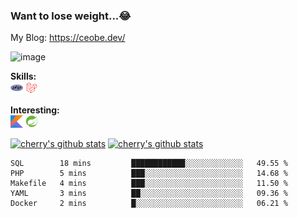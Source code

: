 ### Want to lose weight...😂

My Blog: https://ceobe.dev/

![image](https://github.com/cr-lgl/cr-lgl/blob/master/image.jpeg?raw=true)

**Skills:**  
<code><img height="20" src="https://raw.githubusercontent.com/github/explore/80688e429a7d4ef2fca1e82350fe8e3517d3494d/topics/php/php.png"></code>
<code><img height="20" src="https://raw.githubusercontent.com/github/explore/5c058a388828bb5fde0bcafd4bc867b5bb3f26f3/topics/laravel/laravel.png"></code>

**Interesting:**  
<code><img height="20" src="https://raw.githubusercontent.com/github/explore/80688e429a7d4ef2fca1e82350fe8e3517d3494d/topics/kotlin/kotlin.png"></code>
<code><img height="20" src="https://raw.githubusercontent.com/github/explore/80688e429a7d4ef2fca1e82350fe8e3517d3494d/topics/spring-boot/spring-boot.png"></code>

[![cherry's github stats](https://github-readme-stats.vercel.app/api?username=cr-lgl)](https://github.com/anuraghazra/github-readme-stats)
[![cherry's github stats](https://github-readme-stats.vercel.app/api/top-langs/?username=cr-lgl&layout=compact)](https://github.com/anuraghazra/github-readme-stats)

<!--START_SECTION:waka-->
```text
SQL        18 mins         ████████████░░░░░░░░░░░░░   49.55 % 
PHP        5 mins          ███░░░░░░░░░░░░░░░░░░░░░░   14.68 % 
Makefile   4 mins          ███░░░░░░░░░░░░░░░░░░░░░░   11.50 % 
YAML       3 mins          ██░░░░░░░░░░░░░░░░░░░░░░░   09.36 % 
Docker     2 mins          █░░░░░░░░░░░░░░░░░░░░░░░░   06.21 %
```
<!--END_SECTION:waka-->
